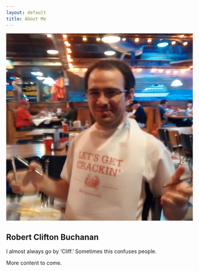 ```yaml
---
layout: default
title: About Me
---
```


<img class="about-me-float six columns"  alt="me_irl.jpg" src="uploads/me_irl.jpg">

## Robert Clifton Buchanan

I almost always go by ‘Cliff.’ Sometimes this confuses people.

More content to come.
